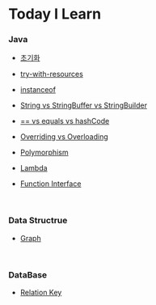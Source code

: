 # Today I Learn


### Java

* [초기화](https://github.com/wjdrbs96/Today-I-Learn/blob/master/src/Java/%20Object-oriented/initialization.md)

* [try-with-resources](https://github.com/wjdrbs96/Today-I-Learn/blob/master/src/Java/Exception%20handling/Try~with~resources.md)

* [instanceof](https://github.com/wjdrbs96/Today-I-Learn/blob/master/src/Java/%20Object-oriented/instanceof.md)

* [String vs StringBuffer vs StringBuilder](https://github.com/wjdrbs96/Today-I-Learn/blob/master/src/Java/Java_Class/String%20vs%20StringBuffer%20vs%20StringBuilder.md)

* [== vs equals vs hashCode](https://github.com/wjdrbs96/Today-I-Learn/blob/master/src/Java/Java_Class/equals%2C%20hashCode%EB%9E%80%3F.md)

* [Overriding vs Overloading](https://github.com/wjdrbs96/Today-I-Learn/blob/master/src/Java/%20Object-oriented/Overriding%20vs%20Overloading.md)

* [Polymorphism](https://github.com/wjdrbs96/Today-I-Learn/blob/master/src/Java/%20Object-oriented/Polymorphism.md)

* [Lambda](https://github.com/wjdrbs96/Today-I-Learn/blob/master/src/Java/Lambda%20%26%20Stream/Lambda%EB%9E%80%3F.md)

* [Function Interface]()

<br>

### Data Structrue

* [Graph](https://github.com/wjdrbs96/Today-I-Learn/blob/master/src/Data_Structrue/Graph.md)

<br>

### DataBase

* [Relation Key](https://github.com/wjdrbs96/Today-I-Learn/blob/master/src/DataBase/Relation.md)
